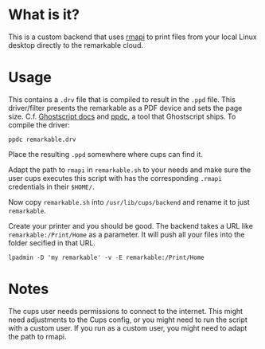 # What is it?

This is a custom backend that uses
[rmapi](https://github.com/juruen/rmapi) to print files from your
local Linux desktop directly to the remarkable cloud.

# Usage

This contains a `.drv` file that is compiled to result in the `.ppd`
file. This driver/filter presents the remarkable as a PDF device and
sets the page size. C.f. [Ghostscript
docs](https://ghostscript.com/doc/cups/libs/filter/postscript-driver.shtml)
and
[ppdc](https://ghostscript.com/doc/cups/libs/filter/ppd-compiler.shtml),
a tool that Ghostscript ships. To compile the driver:

```
ppdc remarkable.drv
```

Place the resulting `.ppd` somewhere where cups can find it.

Adapt the path to `rmapi` in `remarkable.sh` to your needs and make
sure the user cups executes this script with has the corresponding
`.rmapi` credentials in their `$HOME/`.

Now copy `remarkable.sh` into `/usr/lib/cups/backend` and rename it to
just `remarkable`.

Create your printer and you should be good. The backend takes a URL
like `remarkable:/Print/Home` as a parameter. It will push all your
files into the folder secified in that URL.

```
lpadmin -D 'my remarkable' -v -E remarkable:/Print/Home
```

# Notes

The cups user needs permissions to connect to the internet. This might
need adjustments to the Cups config, or you might need to run the
script with a custom user. If you run as a custom user, you might need
to adapt the path to rmapi.
